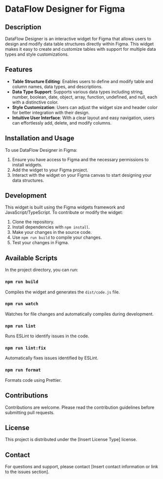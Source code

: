 # DataFlow Designer for Figma

## Description
DataFlow Designer is an interactive widget for Figma that allows users to design and modify data table structures directly within Figma. This widget makes it easy to create and customize tables with support for multiple data types and style customizations.

## Features
- **Table Structure Editing**: Enables users to define and modify table and column names, data types, and descriptions.
- **Data Type Support**: Supports various data types including string, number, boolean, date, object, array, function, undefined, and null, each with a distinctive color.
- **Style Customization**: Users can adjust the widget size and header color for better integration with their design.
- **Intuitive User Interface**: With a clear layout and easy navigation, users can effortlessly add, delete, and modify columns.

## Installation and Usage
To use DataFlow Designer in Figma:
1. Ensure you have access to Figma and the necessary permissions to install widgets.
2. Add the widget to your Figma project.
3. Interact with the widget on your Figma canvas to start designing your data structures.

## Development
This widget is built using the Figma widgets framework and JavaScript/TypeScript. To contribute or modify the widget:
1. Clone the repository.
2. Install dependencies with `npm install`.
3. Make your changes in the source code.
4. Use `npm run build` to compile your changes.
5. Test your changes in Figma.

## Available Scripts
In the project directory, you can run:

### `npm run build`
Compiles the widget and generates the `dist/code.js` file.

### `npm run watch`
Watches for file changes and automatically compiles during development.

### `npm run lint`
Runs ESLint to identify issues in the code.

### `npm run lint:fix`
Automatically fixes issues identified by ESLint.

### `npm run format`
Formats code using Prettier.

## Contributions
Contributions are welcome. Please read the contribution guidelines before submitting pull requests.

## License
This project is distributed under the [Insert License Type] license.

## Contact
For questions and support, please contact [Insert contact information or link to the issues section].
